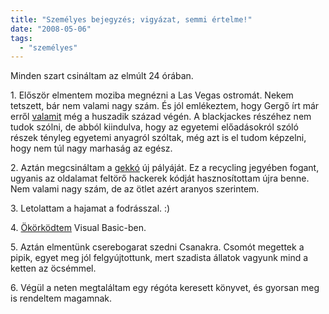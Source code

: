 ```yaml
---
title: "Személyes bejegyzés; vigyázat, semmi értelme!"
date: "2008-05-06"
tags: 
  - "személyes"
---
```


Minden szart csináltam az elmúlt 24 órában.

1\. Először elmentem moziba megnézni a Las Vegas ostromát. Nekem tetszett, bár nem valami nagy szám. És jól emlékeztem, hogy Gergő írt már erről [valamit](http://mg.web.elte.hu/hungarian.html) még a huszadik század végén. A blackjackes részéhez nem tudok szólni, de abból kiindulva, hogy az egyetemi előadásokról szóló részek tényleg egyetemi anyagról szóltak, még azt is el tudom képzelni, hogy nem túl nagy marhaság az egész.

2\. Aztán megcsináltam a [gekkó](http://gekko.csokavar.hu/) új pályáját. Ez a recycling jegyében fogant, ugyanis az oldalamat feltörő hackerek kódját hasznosítottam újra benne. Nem valami nagy szám, de az ötlet azért aranyos szerintem.

3\. Letolattam a hajamat a fodrásszal. :)

4\. [Ökörködtem](https://csokavar.hu/blog/2008/05/eljatszottam-a-gondolattal/) Visual Basic-ben.

5\. Aztán elmentünk cserebogarat szedni Csanakra. Csomót megettek a pipik, egyet meg jól felgyújtottunk, mert szadista állatok vagyunk mind a ketten az öcsémmel.

6\. Végül a neten megtaláltam egy régóta keresett könyvet, és gyorsan meg is rendeltem magamnak.

